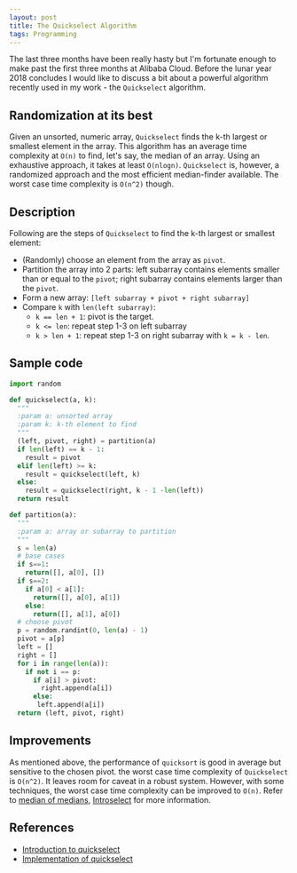 ```yaml
---
layout: post
title: The Quickselect Algorithm
tags: Programming
---
```


The last three months have been really hasty but I'm fortunate enough to make past the first three months at Alibaba Cloud. Before the lunar year 2018 concludes I would like to discuss a bit about a powerful algorithm recently used in my work - the `Quickselect` algorithm.


## Randomization at its best

Given an unsorted, numeric array, `Quickselect` finds the k-th largest or smallest element in the array. This algorithm has an average time complexity at `O(n)` to find, let's say, the median of an array. Using an exhaustive approach, it takes at least `O(nlogn)`. `Quickselect` is, however, a randomized approach and the most efficient median-finder available. The worst case time complexity is `O(n^2)` though.

## Description

Following are the steps of `Quickselect` to find the k-th largest or smallest element:

- (Randomly) choose an element from the array as `pivot`.
- Partition the array into 2 parts: left subarray contains elements smaller than or equal to the `pivot`; right subarray contains elements larger than the `pivot`.
- Form a new array: `[left subarray + pivot + right subarray]`
- Compare `k` with `len(left subarray)`:
	- `k == len + 1`: pivot is the target.
	- `k <= len`: repeat step 1-3 on left subarray
	- `k > len + 1`: repeat step 1-3 on right subarray with `k = k - len`.

## Sample code

```python
import random

def quickselect(a, k):
  """
  :param a: unsorted array
  :param k: k-th element to find
  """
  (left, pivot, right) = partition(a)
  if len(left) == k - 1:
    result = pivot
  elif len(left) >= k:
    result = quickselect(left, k)
  else:
    result = quickselect(right, k - 1 -len(left))
  return result

def partition(a):
  """
  :param a: array or subarray to partition
  """
  s = len(a)
  # base cases
  if s==1:
    return([], a[0], [])
  if s==2:
    if a[0] < a[1]:
      return([], a[0], a[1])
    else:
      return([], a[1], a[0])
  # choose pivot
  p = random.randint(0, len(a) - 1)
  pivot = a[p]
  left = []
  right = []
  for i in range(len(a)):
    if not i == p:
      if a[i] > pivot:
        right.append(a[i])
      else:
       left.append(a[i])
  return (left, pivot, right)
```

## Improvements

As mentioned above, the performance of `quicksort` is good in average but sensitive to the chosen pivot. the worst case time complexity of `Quickselect` is `O(n^2)`. It leaves room for caveat in a robust system. However, with some techniques, the worst case time complexity can be improved to `O(n)`. Refer to [median of medians](https://en.wikipedia.org/wiki/Median_of_medians), [Introselect](https://en.wikipedia.org/wiki/Introselect) for more information.

## References

- [Introduction to quickselect](https://www.jianshu.com/p/52f90fe2b141)
- [Implementation of quickselect](https://github.com/azabet/Python/blob/master/QuickSelect.py)
